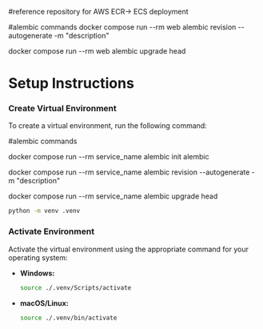 #reference repository for AWS ECR-> ECS deployment

#alembic commands 
docker compose run --rm web alembic revision --autogenerate -m "description" 

docker compose run --rm web alembic upgrade head



# Setup Instructions

### Create Virtual Environment
To create a virtual environment, run the following command:


#alembic commands 

docker compose run --rm service_name alembic init alembic

docker compose run --rm service_name alembic revision --autogenerate -m "description" 

docker compose run --rm service_name alembic upgrade head




```bash
python -m venv .venv
```



### Activate Environment
Activate the virtual environment using the appropriate command for your operating system:

- **Windows:**
  ```bash
  source ./.venv/Scripts/activate
  ```

- **macOS/Linux:**
  ```bash
  source ./.venv/bin/activate
  ```
